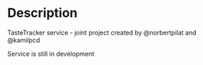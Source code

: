 # Description
TasteTracker service - joint project created by @norbertpilat and @kamilpcd 

Service is still in development
